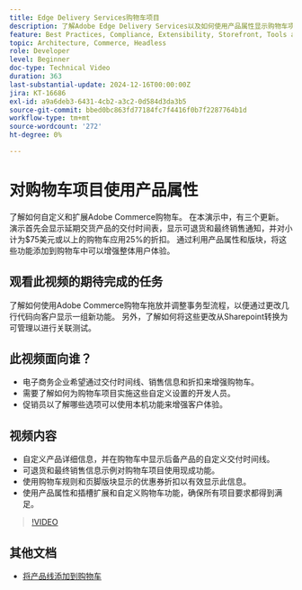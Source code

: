 ```yaml
---
title: Edge Delivery Services购物车项目
description: 了解Adobe Edge Delivery Services以及如何使用产品属性显示购物车项目的新信息。
feature: Best Practices, Compliance, Extensibility, Storefront, Tools and External Services
topic: Architecture, Commerce, Headless
role: Developer
level: Beginner
doc-type: Technical Video
duration: 363
last-substantial-update: 2024-12-16T00:00:00Z
jira: KT-16686
exl-id: a9a6deb3-6431-4cb2-a3c2-0d584d3da3b5
source-git-commit: bbed0bc863fd77184fc7f4416f0b7f2287764b1d
workflow-type: tm+mt
source-wordcount: '272'
ht-degree: 0%

---
```


# 对购物车项目使用产品属性

了解如何自定义和扩展Adobe Commerce购物车。 在本演示中，有三个更新。  演示首先会显示延期交货产品的交付时间表，显示可退货和最终销售通知，并对小计为$75美元或以上的购物车应用25%的折扣。 通过利用产品属性和版块，将这些功能添加到购物车中可以增强整体用户体验。

## 观看此视频的期待完成的任务

了解如何使用Adobe Commerce购物车拖放并调整事务型流程，以便通过更改几行代码向客户显示一组新功能。  另外，了解如何将这些更改从Sharepoint转换为可管理以进行关联测试。

## 此视频面向谁？

* 电子商务企业希望通过交付时间线、销售信息和折扣来增强购物车。
* 需要了解如何为购物车项目实施这些自定义设置的开发人员。
* 促销员以了解哪些选项可以使用本机功能来增强客户体验。

## 视频内容

* 自定义产品详细信息，并在购物车中显示后备产品的自定义交付时间线。
* 可退货和最终销售信息示例对购物车项目使用现成功能。
* 使用购物车规则和页脚版块显示的优惠券折扣以有效显示此信息。
* 使用产品属性和插槽扩展和自定义购物车功能，确保所有项目要求都得到满足。

>[!VIDEO](https://video.tv.adobe.com/v/3441114?learn=on)


## 其他文档

* [将产品线添加到购物车](https://experienceleague.adobe.com/developer/commerce/storefront/dropins/cart/tutorials/add-product-lines-to-cart-summary/)